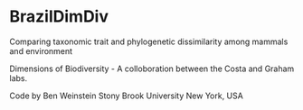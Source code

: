 BrazilDimDiv
============

Comparing taxonomic trait and phylogenetic dissimilarity among mammals and environment

Dimensions of Biodiversity - A colloboration between the Costa and Graham labs.


Code by Ben Weinstein
Stony Brook University
New York, USA
